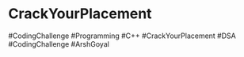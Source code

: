# CrackYourPlacement
#CodingChallenge #Programming #C++ #CrackYourPlacement #DSA #CodingChallenge #ArshGoyal 
